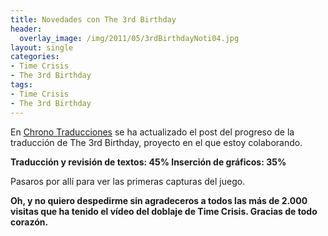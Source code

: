 ```yaml
---
title: Novedades con The 3rd Birthday
header:
  overlay_image: /img/2011/05/3rdBirthdayNoti04.jpg
layout: single
categories:
- Time Crisis
- The 3rd Birthday
tags:
- Time Crisis
- The 3rd Birthday
---
```

En [Chrono Traducciones](http://chronocrossesp.esforos.com/iquest-que-tal-traducir-parasite-eve-3-the-3rd-birthday-t1130)
 se ha actualizado el post del progreso de la traducción de The 3rd 
 Birthday, proyecto en el que estoy colaborando.

**Traducción y revisión de textos: 45%
Inserción de gráficos: 35%**

Pasaros por allí para ver las primeras capturas del juego.

**Oh, y no quiero despedirme sin agradeceros a todos las más de 2.000 
visitas que ha tenido el vídeo del doblaje de Time Crisis. Gracias de todo corazón.**

